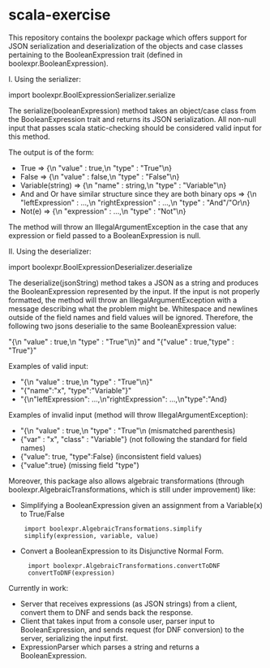 # scala-exercise

This repository contains the boolexpr package which offers support for JSON 
serialization and deserialization of the objects and case classes pertaining 
to the BooleanExpression trait (defined in boolexpr.BooleanExpression).

I. Using the serializer:

import boolexpr.BoolExpressionSerializer.serialize

The serialize(booleanExpression) method takes an object/case class from the 
BooleanExpression trait and returns its JSON serialization. All non-null input 
that passes scala static-checking should be considered valid input for this 
method.

The output is of the form:

- True => {\n  "value" : true,\n  "type" : "True"\n}
- False => {\n  "value" : false,\n  "type" : "False"\n}
- Variable(string) => {\n  "name" : string,\n  "type" : "Variable"\n}
- And and Or have similar structure since they are both binary ops => 
{\n  "leftExpression" : ...,\n  "rightExpression" : ...,\n  "type" : "And"/"Or\n}
- Not(e) => {\n  "expression" : ...,\n  "type" : "Not"\n}

The method will throw an IllegalArgumentException in the case that any 
expression or field passed to a BooleanExpression is null.

II. Using the deserializer:

 import boolexpr.BoolExpressionDeserializer.deserialize
 
 The deserialize(jsonString) method takes a JSON as a string and produces the 
 BooleanExpression represented by the input. If the input is not properly 
 formatted, the method will throw an IllegalArgumentException with a message 
 describing what the problem might be. Whitespace and newlines outside of the 
 field names and field values will be ignored. Therefore, the following two jsons
  deserialie to the same BooleanExpression value:
 
 "{\n  "value" : true,\n  "type" : "True"\n}" and
 "{"value" : true,"type" : "True"}"
 
Examples of valid input:
 
 - "{\n  "value" : true,\n  "type" : "True"\n}"
 - "{"name":"x", "type":"Variable"}"
 - "{\n"leftExpression": ...,\n"rightExpression": ...,\n"type":"And}
 
 Examples of invalid input (method will throw IllegalArgumentException):
 
 - "{\n  "value" : true,\n  "type" : "True"\n (mismatched parenthesis)
 - {"var" : "x", "class" : "Variable"} (not following the standard for field names)
 - {"value": true, "type":False} (inconsistent field values)
 - {"value":true} (missing field "type")
 
 

Moreover, this package also allows algebraic transformations 
(through boolexpr.AlgebraicTransformations, which is still under
improvement) like:

- Simplifying a BooleanExpression given an assignment from a Variable(x) 
to True/False
   
       import boolexpr.AlgebraicTransformations.simplify
       simplify(expression, variable, value)
   
- Convert a BooleanExpression to its Disjunctive Normal Form.

        import boolexpr.AlgebraicTransformations.convertToDNF
        convertToDNF(expression)
    
Currently in work:

- Server that receives expressions (as JSON strings) from a client, convert them to
DNF and sends back the response.
- Client that takes input from a console user, parser input to BooleanExpression, 
and sends request (for DNF conversion) to the server, serializing the input first.
- ExpressionParser which parses a string and returns a BooleanExpression.
